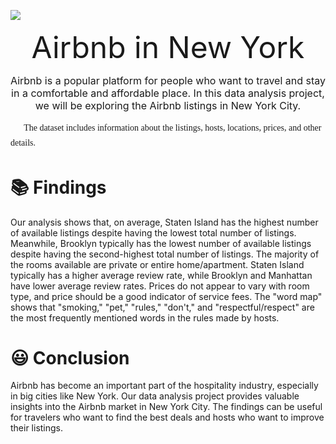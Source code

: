 <div class="cell markdown"
papermill="{&quot;duration&quot;:1.0205e-2,&quot;end_time&quot;:&quot;2023-02-24T02:31:31.892359&quot;,&quot;exception&quot;:false,&quot;start_time&quot;:&quot;2023-02-24T02:31:31.882154&quot;,&quot;status&quot;:&quot;completed&quot;}"
tags="[]">

![](https://npr.brightspotcdn.com/legacy/sites/kosu/files/201706/airbnb.png)

</div>

<div class="cell markdown"
papermill="{&quot;duration&quot;:9.033e-3,&quot;end_time&quot;:&quot;2023-02-24T02:31:31.910633&quot;,&quot;exception&quot;:false,&quot;start_time&quot;:&quot;2023-02-24T02:31:31.901600&quot;,&quot;status&quot;:&quot;completed&quot;}"
tags="[]">

<center><font size=18px;> Airbnb in New York </font></center>

</div>

<div class="cell markdown"
papermill="{&quot;duration&quot;:9.308e-3,&quot;end_time&quot;:&quot;2023-02-24T02:31:31.931973&quot;,&quot;exception&quot;:false,&quot;start_time&quot;:&quot;2023-02-24T02:31:31.922665&quot;,&quot;status&quot;:&quot;completed&quot;}"
tags="[]">

<center>

<font size=3px;>Airbnb is a popular platform for people who want to
travel and stay in a comfortable and affordable place. In this data
analysis project, we will be exploring the Airbnb listings in New York
City.</font><center>

</div>

<div class="cell markdown"
papermill="{&quot;duration&quot;:8.25e-3,&quot;end_time&quot;:&quot;2023-02-24T02:31:31.950499&quot;,&quot;exception&quot;:false,&quot;start_time&quot;:&quot;2023-02-24T02:31:31.942249&quot;,&quot;status&quot;:&quot;completed&quot;}"
tags="[]">

<div class="alert alert-block alert-info" style="font-size:14px; font-family:verdana; line-height: 1.7em;">
    📌 &nbsp; The dataset includes information about the listings, hosts, locations, prices, and other details. 
</div>


# 📚 Findings

</div>

<div class="cell markdown"
papermill="{&quot;duration&quot;:2.4615e-2,&quot;end_time&quot;:&quot;2023-02-24T02:31:45.229059&quot;,&quot;exception&quot;:false,&quot;start_time&quot;:&quot;2023-02-24T02:31:45.204444&quot;,&quot;status&quot;:&quot;completed&quot;}"
tags="[]">

Our analysis shows that, on average, Staten Island has the highest
number of available listings despite having the lowest total number of
listings. Meanwhile, Brooklyn typically has the lowest number of
available listings despite having the second-highest total number of
listings. The majority of the rooms available are private or entire
home/apartment. Staten Island typically has a higher average review
rate, while Brooklyn and Manhattan have lower average review rates.
Prices do not appear to vary with room type, and price should be a good
indicator of service fees. The "word map" shows that "smoking," "pet,"
"rules," "don't," and "respectful/respect" are the most frequently
mentioned words in the rules made by hosts.

</div>

<div class="cell markdown"
papermill="{&quot;duration&quot;:2.4363e-2,&quot;end_time&quot;:&quot;2023-02-24T02:31:45.278258&quot;,&quot;exception&quot;:false,&quot;start_time&quot;:&quot;2023-02-24T02:31:45.253895&quot;,&quot;status&quot;:&quot;completed&quot;}"
tags="[]">

<a id="section-five"></a>

# 😃 Conclusion

</div>

<div class="cell markdown"
papermill="{&quot;duration&quot;:2.4259e-2,&quot;end_time&quot;:&quot;2023-02-24T02:31:45.327059&quot;,&quot;exception&quot;:false,&quot;start_time&quot;:&quot;2023-02-24T02:31:45.302800&quot;,&quot;status&quot;:&quot;completed&quot;}"
tags="[]">

Airbnb has become an important part of the hospitality industry,
especially in big cities like New York. Our data analysis project
provides valuable insights into the Airbnb market in New York City. The
findings can be useful for travelers who want to find the best deals and
hosts who want to improve their listings.

</div>
